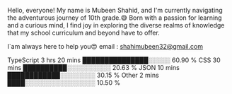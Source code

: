 Hello, everyone! My name is Mubeen Shahid, and I'm currently navigating the adventurous journey of 10th grade.😅
Born with a passion for learning and a curious mind,
I find joy in exploring the diverse realms of knowledge that my school curriculum and beyond have to offer.

I`am always here to help you😍
email : shahimubeen32@gmail.com


TypeScript   3 hrs 20 mins   ███████████████░░░░░  60.90 % 
CSS          30 mins         ██████████░░░░░░░░░░   20.63 % 
JSON         10 mins         ████████████░░░░░░░░   30.15 % 
Other        2 mins          ████░░░░░░░░░░░░░░░░   10.50 % 
<!---
mubeen-shahid1/mubeen-shahid1 is a ✨ special ✨ repository because its `README.md` (this file) appears on your GitHub profile.
You can click the Preview link to take a look at your changes.
--->
